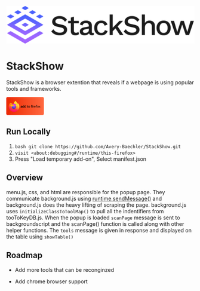 
![Logo](https://github.com/Avery-Baechler/StackShow/blob/main/icons/banner.png?raw=true)

# StackShow
StackShow is a browser extention that reveals if a webpage is using popular tools and frameworks.

[<img alt="alt_text" width="20%" src="https://github.com/Avery-Baechler/StackShow/blob/main/icons/firefox.svg?raw=true" />](https://addons.mozilla.org/en-US/firefox/addon/stackshow/)

## Run Locally

1. ```bash git clone https://github.com/Avery-Baechler/StackShow.git```
2. ```visit <about:debugging#/runtime/this-firefox> ```
3. Press "Load temporary add-on", Select manifest.json


## Overview

menu.js, css, and html are responsible for the popup page. They communicate background.js using [runtime.sendMessage()](https://developer.mozilla.org/en-US/docs/Mozilla/Add-ons/WebExtensions/API/runtime/sendMessage) and background.js does the heavy lifting of scraping the page. background.js uses ```initializeClassToToolMap()``` to pull all the indentifiers from tooToKeyDB.js. When the popup is loaded ```scanPage``` message is sent to backgroundscript and the scanPage() function is called along with other helper functions. The ```tools``` message is given in response and displayed on the table using ```showTable()```



## Roadmap

- Add more tools that can be reconginzed

- Add chrome browser support
